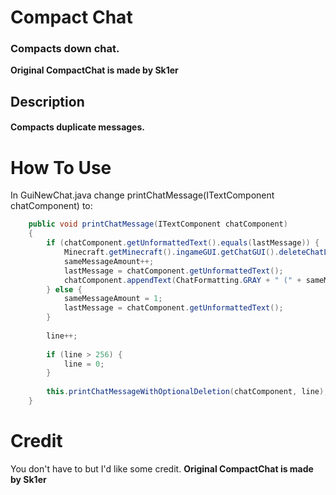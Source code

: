 # Compact Chat
### Compacts down chat.
**Original CompactChat is made by Sk1er**

## Description
#### Compacts duplicate messages.

# How To Use
In GuiNewChat.java change printChatMessage(ITextComponent chatComponent) to:
```java
    public void printChatMessage(ITextComponent chatComponent)
    {
    	if (chatComponent.getUnformattedText().equals(lastMessage)) {
    		Minecraft.getMinecraft().ingameGUI.getChatGUI().deleteChatLine(line);
    		sameMessageAmount++;
    		lastMessage = chatComponent.getUnformattedText();
    		chatComponent.appendText(ChatFormatting.GRAY + " (" + sameMessageAmount + ")");
    	} else {
    		sameMessageAmount = 1;
    		lastMessage = chatComponent.getUnformattedText();
    	}
    	
    	line++;
    	
    	if (line > 256) {
    		line = 0;
    	}
    	
        this.printChatMessageWithOptionalDeletion(chatComponent, line);
    }
```

# Credit
You don't have to but I'd like some credit. **Original CompactChat is made by Sk1er**
